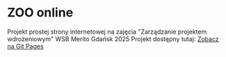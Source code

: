 # ZOO online 
Projekt prostej strony internetowej na zajęcia "Zarządzanie projektem wdrożeniowym" WSB Merito Gdańsk 2025
Projekt dostępny tutaj: [Zobacz na Git Pages](prsstt.github.io/ZPW_ININ5_hyb_IOT_IT/)
